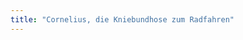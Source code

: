 ```yaml
---
title: "Cornelius, die Kniebundhose zum Radfahren"
---
```




<DesignInfo design='cornelius' docs />

